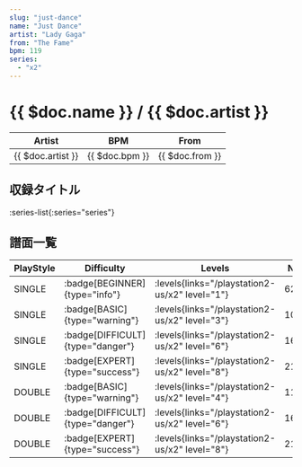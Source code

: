 ```yaml
---
slug: "just-dance"
name: "Just Dance"
artist: "Lady Gaga"
from: "The Fame"
bpm: 119
series:
  - "x2"
---
```


# {{ $doc.name }} / {{ $doc.artist }}

|Artist|BPM|From|
|------|---|----|
|{{ $doc.artist }}|{{ $doc.bpm }}|{{ $doc.from }}|

## 収録タイトル

:series-list{:series="series"}

## 譜面一覧

|PlayStyle|Difficulty|Levels|Notes|Movie|
|---------|----------|------|-----|-----|
|SINGLE| :badge[BEGINNER]{type="info"}|<div class="field is-grouped is-grouped-multiline"> :levels{links="/playstation2-us/x2" level="1"}</div>|62/0||
|SINGLE| :badge[BASIC]{type="warning"}|<div class="field is-grouped is-grouped-multiline"> :levels{links="/playstation2-us/x2" level="3"}</div>|106/16||
|SINGLE| :badge[DIFFICULT]{type="danger"}|<div class="field is-grouped is-grouped-multiline"> :levels{links="/playstation2-us/x2" level="6"}</div>|162/16||
|SINGLE| :badge[EXPERT]{type="success"}|<div class="field is-grouped is-grouped-multiline"> :levels{links="/playstation2-us/x2" level="8"}</div>|210/26||
|DOUBLE| :badge[BASIC]{type="warning"}|<div class="field is-grouped is-grouped-multiline"> :levels{links="/playstation2-us/x2" level="4"}</div>|112/16||
|DOUBLE| :badge[DIFFICULT]{type="danger"}|<div class="field is-grouped is-grouped-multiline"> :levels{links="/playstation2-us/x2" level="6"}</div>|166/26||
|DOUBLE| :badge[EXPERT]{type="success"}|<div class="field is-grouped is-grouped-multiline"> :levels{links="/playstation2-us/x2" level="8"}</div>|217/30||
